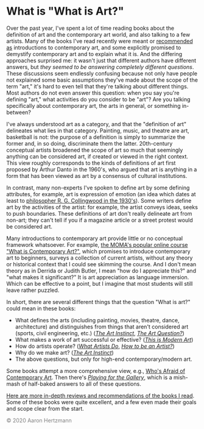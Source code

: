 # What is "What is Art?"

Over the past year, I've spent a lot of time reading books about the definition of art and the contemporary art world, and also talking to a few artists.  Many of the books I've read recently were meant or [recommended as](https://twitter.com/arnicas/status/1152864563504791552) introductions to contemporary art, and some explicitly promised to demystify contemporary art and to explain what it is.  And the differing approaches surprised me: it wasn't just that different authors have different answers, but _they seemed to be answering completely different questions_. These discussions seem endlessly confusing because not only have people not explained some basic assumptions they've made about the scope of the term "art," it's hard to even tell that they're talking about different things.  Most authors do not even answer this question: when you say you're defining "art," what activities do you consider to be "art"?  Are you talking specifically about contemporary art, the arts in general, or something in-between?

I've always understood art as a category, and that the "definition of art" delineates what lies in that category. Painting, music, and theatre are art, basketball is not: the purpose of a definition is simply to summarize the former and, in so doing, discriminate them the latter.  20th-century conceptual artists broadened the scope of art so much that seemingly anything can be considered art, if created or viewed in the right context. This view roughly corresponds to the kinds of definitions of art first proposed by Arthur Danto in the 1960's, who argued that art is anything in a form that has been viewed as art by a consensus of cultural institutions.

In contrast, many non-experts I've spoken to define art by some defining attributes, for example, art is expression of emotion (an idea which dates at least to [philosopher R. G. Collingwood in the 1930's](https://plato.stanford.edu/entries/collingwood-aesthetics/)).  Some writers define art by the activities of the artist: for example, the artist conveys ideas, seeks to push boundaries.  These definitions of art don't really delineate art from non-art; they can't tell if you if a magazine article or a street protest would be considered art. 

Many introductions to contemporary art provide little or no conceptual framework whatsoever. For example, [the MOMA's popular online course "What is Contemporary Art?"](https://www.coursera.org/learn/contemporary-art), which promises to introduce contemporary art to beginners, surveys a collection of current artists, without any theory or historical context that I could see skimming the course. And I don't mean theory as in Derrida or Judith Butler, I mean "how do I appreciate this?" and "what makes it significant?" It is art appreciation as language immersion.  Which can be effective to a point, but I imagine that most students will still leave rather puzzled.

In short, there are several different things that the question "What is art?" could mean in these books:
* What defines the arts (including painting, movies, theatre, dance, architecture) and distinguishes from things that aren't considered art (sports, civil engineering, etc.)  ([_The Art Instinct_](https://www.bloomsbury.com/us/the-art-instinct-9781608190553/), [_The Art Question?_](https://www.amazon.com/Art-Question-Nigel-Warburton/dp/0415174902))
* What makes a work of art successful or effective? ([_This is Modern Art_](https://www.amazon.com/This-Modern-Art-Matthew-Collings/dp/1841881007))
* How do artists operate? ([_What Artists Do_](https://www.amazon.com/What-Artists-Do-Leonard-Koren/dp/0981484662), [_How to be an Artist?_](https://www.penguinrandomhouse.com/books/612484/how-to-be-an-artist-by-jerry-saltz/))
* Why do we make art? ([_The Art Instinct_](https://www.bloomsbury.com/us/the-art-instinct-9781608190553/))
* The above questions, but only for high-end contemporary/modern art.

Some books attempt a more comprehensive view, e.g., [Who's Afraid of Contemporary Art](https://thamesandhudsonusa.com/books/whos-afraid-of-contemporary-art-hardcover). 
Then there's [_Playing for the Gallery_](https://www.penguinrandomhouse.com/books/317973/playing-to-the-gallery-by-grayson-perry/), which is a mish-mash of half-baked answers to all of these questions.

[Here are more in-depth reviews and recommendations of the books I read](https://aaronhertzmann.com/2020/05/04/art-book-reviews.html). Some of these books were quite excellent, and a few even made their goals and scope clear from the start.

<p style="color:gray">&copy; 2020 Aaron Hertzmann</p>